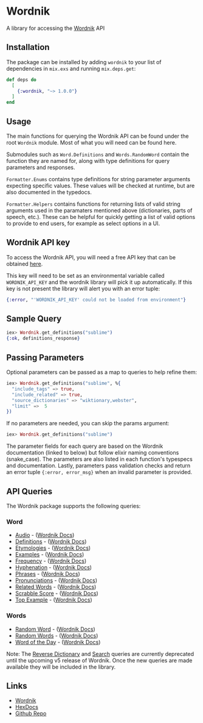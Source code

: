 # Wordnik

A library for accessing the [Wordnik](https://developer.wordnik.com/) API

## Installation

The package can be installed by adding `wordnik` to your list of dependencies in `mix.exs` and running `mix.deps.get`:

```elixir
def deps do
  [
    {:wordnik, "~> 1.0.0"}
  ]
end
```

## Usage

The main functions for querying the Wordnik API can be found under the root `Wordnik` module. Most of what you will need can be found here.

Submodules such as `Word.Definitions` and `Words.RandomWord` contain the function they are named for, along with type definitions for query parameters and responses.

`Formatter.Enums` contains type definitions for string parameter arguments expecting specific values. These values will be checked at runtime, but are also documented in the typedocs.

`Formatter.Helpers` contains functions for returning lists of valid string arguments used in the paramaters mentioned above (dictionaries, parts of speech, etc.). These can be helpful for quickly getting a list of valid options to provide to end users, for example as select options in a UI.

## Wordnik API key

To access the Wordnik API, you will need a free API key that can be obtained [here](https://developer.wordnik.com/).

This key will need to be set as an environmental variable called `WORDNIK_API_KEY` and the wordnik library will pick it up automatically. If this key is not present the library will alert you with an error tuple:

```elixir
{:error, "'WORDNIK_API_KEY' could not be loaded from environment"}
```

## Sample Query

```elixir
iex> Wordnik.get_definitions("sublime")
{:ok, definitions_response}
```

## Passing Parameters

Optional parameters can be passed as a map to queries to help refine them:

```elixir
iex> Wordnik.get_definitions("sublime", %{
  "include_tags" => true,
  "include_related" => true,
  "source_dictionaries" => "wiktionary,webster",
  "limit" =>  5
})
```

If no parameters are needed, you can skip the params argument:

```elixir
iex> Wordnik.get_definitions("sublime")
```

The parameter fields for each query are based on the Wordnik documentation (linked to below) but follow elixir naming conventions (snake_case). The parameters are also listed in each function's typespecs and documentation. Lastly, parameters pass validation checks and return an error tuple `{:error, error_msg}` when an invalid parameter is provided.

## API Queries

The Wordnik package supports the following queries:

### Word

- [Audio](`Word.Audio`) - ([Wordnik Docs](https://developer.wordnik.com/docs#!/word/getAudio))
- [Definitions](`Word.Definitions`) - ([Wordnik Docs](https://developer.wordnik.com/docs#!/word/getDefinitions))
- [Etymologies](`Word.Etymologies`) - ([Wordnik Docs](https://developer.wordnik.com/docs#!/word/getEtymologies))
- [Examples](`Word.Examples`) - ([Wordnik Docs](https://developer.wordnik.com/docs#!/word/getExamples))
- [Frequency](`Word.Frequency`) - ([Wordnik Docs](https://developer.wordnik.com/docs#!/word/getWordFrequency))
- [Hyphenation](`Word.Hyphenation`) - ([Wordnik Docs](https://developer.wordnik.com/docs#!/word/getHyphenation))
- [Phrases](`Word.Phrases`) - ([Wordnik Docs](https://developer.wordnik.com/docs#!/word/getPhrases))
- [Pronunciations](`Word.Pronunciations`) - ([Wordnik Docs](https://developer.wordnik.com/docs#!/word/getTextPronunciations))
- [Related Words](`Word.RelatedWords`) - ([Wordnik Docs](https://developer.wordnik.com/docs#!/word/getRelatedWords))
- [Scrabble Score](`Word.ScrabbleScore`) - ([Wordnik Docs](https://developer.wordnik.com/docs#!/word/getScrabbleScore))
- [Top Example](`Word.TopExample`) - ([Wordnik Docs](https://developer.wordnik.com/docs#!/word/getTopExample))

### Words

- [Random Word](`Words.RandomWord`) - ([Wordnik Docs](https://developer.wordnik.com/docs#!/words/getRandomWord))
- [Random Words](`Words.RandomWords`) - ([Wordnik Docs](https://developer.wordnik.com/docs#!/words/getRandomWords))
- [Word of the Day](`Words.WordOfTheDay`) - ([Wordnik Docs](https://developer.wordnik.com/docs#!/words/getWordOfTheDay))

Note: The [Reverse Dictionary](https://developer.wordnik.com/docs#!/words/reverseDictionary) and [Search](https://developer.wordnik.com/docs#!/words/searchWords) queries are currently deprecated until the upcoming v5 release of Wordnik. Once the new queries are made available they will be included in the library.

## Links

- [Wordnik](https://developer.wordnik.com/)
- [HexDocs](https://hexdocs.pm/wordnik)
- [Github Repo](https://github.com/jt-rose/wordnik)
